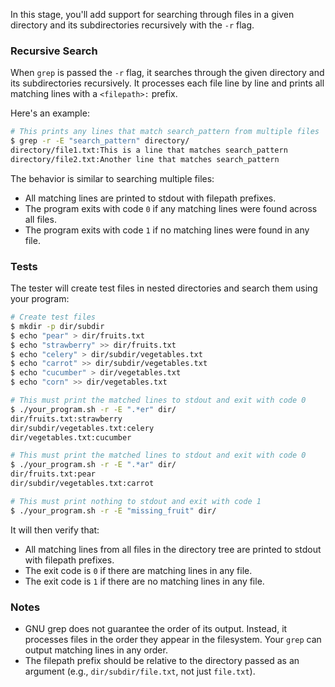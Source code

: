 In this stage, you'll add support for searching through files in a given directory and its subdirectories recursively with the `-r` flag.

### Recursive Search

When `grep` is passed the `-r` flag, it searches through the given directory and its subdirectories recursively. It processes each file line by line and prints all matching lines with a `<filepath>:` prefix.

Here's an example:

```bash
# This prints any lines that match search_pattern from multiple files
$ grep -r -E "search_pattern" directory/
directory/file1.txt:This is a line that matches search_pattern
directory/file2.txt:Another line that matches search_pattern
```

The behavior is similar to searching multiple files:

- All matching lines are printed to stdout with filepath prefixes.
- The program exits with code `0` if any matching lines were found across all files.
- The program exits with code `1` if no matching lines were found in any file.

### Tests

The tester will create test files in nested directories and search them using your program:

```bash
# Create test files
$ mkdir -p dir/subdir
$ echo "pear" > dir/fruits.txt
$ echo "strawberry" >> dir/fruits.txt
$ echo "celery" > dir/subdir/vegetables.txt
$ echo "carrot" >> dir/subdir/vegetables.txt
$ echo "cucumber" > dir/vegetables.txt
$ echo "corn" >> dir/vegetables.txt

# This must print the matched lines to stdout and exit with code 0
$ ./your_program.sh -r -E ".*er" dir/
dir/fruits.txt:strawberry
dir/subdir/vegetables.txt:celery
dir/vegetables.txt:cucumber

# This must print the matched lines to stdout and exit with code 0
$ ./your_program.sh -r -E ".*ar" dir/
dir/fruits.txt:pear
dir/subdir/vegetables.txt:carrot

# This must print nothing to stdout and exit with code 1
$ ./your_program.sh -r -E "missing_fruit" dir/
```

It will then verify that:

- All matching lines from all files in the directory tree are printed to stdout with filepath prefixes.
- The exit code is `0` if there are matching lines in any file.
- The exit code is `1` if there are no matching lines in any file.

### Notes

- GNU grep does not guarantee the order of its output. Instead, it processes files in the order they appear in the filesystem. Your `grep` can output matching lines in any order.
- The filepath prefix should be relative to the directory passed as an argument (e.g., `dir/subdir/file.txt`, not just `file.txt`).
